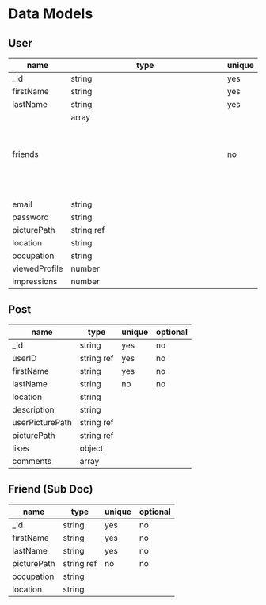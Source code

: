 # Data Models

## User
| name             | type               | unique | optional |
| ---------------- | ------             | ------ | -------- |
| _id              | string             | yes    | no       |
| firstName        | string             | yes    | no       |
| lastName         | string             | yes    | no       |
| friends          | array<object>      | no     | no       |
| email            | string             |        |
| password         | string             |        |
| picturePath      | string ref         |        |
| location         | string             |        |
| occupation       | string             |        |
| viewedProfile    | number             |        |
| impressions      | number             |        |


## Post
| name             | type               | unique | optional |
| ---------------- | ------             | ------ | -------- |
| _id              | string             | yes    | no       |
| userID           | string ref         | yes    | no       |
| firstName        | string             | yes    | no       |
| lastName         | string             | no     | no       |
| location         | string             |        |          |
| description      | string             |        |          |
| userPicturePath  | string ref         |        |          |
| picturePath      | string ref         |        |          |
| likes            | object<string ref> |        |          |
| comments         | array<string>      |        |          |

## Friend (Sub Doc)
| name             | type               | unique | optional |
| ---------------- | ------             | ------ | -------- |
| _id              | string             | yes    | no       |
| firstName        | string             | yes    | no       |
| lastName         | string             | yes    | no       |
| picturePath      | string ref         | no     | no       |
| occupation       | string             |        |          |
| location         | string             |        |          |
